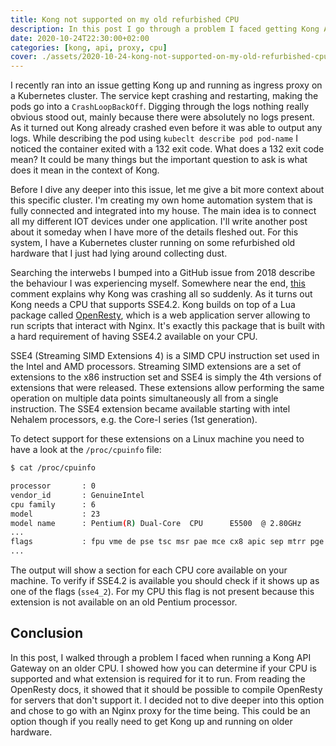 ```yaml
---
title: Kong not supported on my old refurbished CPU
description: In this post I go through a problem I faced getting Kong API gateway up and running on an older CPU. I show how to debug the issue and how to determine if your CPU is supported
date: 2020-10-24T22:30:00+02:00
categories: [kong, api, proxy, cpu]
cover: ./assets/2020-10-24-kong-not-supported-on-my-old-refurbished-cpu/cover.jpg
---
```


I recently ran into an issue getting Kong up and running as ingress proxy on a Kubernetes cluster. The service kept crashing and restarting, making the pods go into a `CrashLoopBackOff`. Digging through the logs nothing really obvious stood out, mainly because there were absolutely no logs present. As it turned out Kong already crashed even before it was able to output any logs. While describing the pod using `kubeclt describe pod pod-name` I noticed the container exited with a 132 exit code. What does a 132 exit code mean? It could be many things but the important question to ask is what does it mean in the context of Kong.

Before I dive any deeper into this issue, let me give a bit more context about this specific cluster. I'm creating my own home automation system that is fully connected and integrated into my house. The main idea is to connect all my different IOT devices under one application. I'll write another post about it someday when I have more of the details fleshed out. For this system, I have a Kubernetes cluster running on some refurbished old hardware that I just had lying around collecting dust.

Searching the interwebs I bumped into a GitHub issue from 2018 describe the behaviour I was experiencing myself. Somewhere near the end, [this](https://github.com/Kong/docker-kong/issues/138#issuecomment-449423106) comment explains why Kong was crashing all so suddenly. As it turns out Kong needs a CPU that supports SSE4.2. Kong builds on top of a Lua package called [OpenResty](https://github.com/openresty/openresty), which is a web application server allowing to run scripts that interact with Nginx. It's exactly this package that is built with a hard requirement of having SSE4.2 available on your CPU.

SSE4 (Streaming SIMD Extensions 4) is a SIMD CPU instruction set used in the Intel and AMD processors. Streaming SIMD extensions are a set of extensions to the x86 instruction set and SSE4 is simply the 4th versions of extensions that were released. These extensions allow performing the same operation on multiple data points simultaneously all from a single instruction. The SSE4 extension became available starting with intel Nehalem processors, e.g. the Core-I series (1st generation).

To detect support for these extensions on a Linux machine you need to have a look at the `/proc/cpuinfo` file:

```bash
$ cat /proc/cpuinfo

processor       : 0
vendor_id       : GenuineIntel
cpu family      : 6
model           : 23
model name      : Pentium(R) Dual-Core  CPU      E5500  @ 2.80GHz
...
flags           : fpu vme de pse tsc msr pae mce cx8 apic sep mtrr pge mca cmov pat pse36 clflush dts acpi mmx fxsr sse sse2 ht tm pbe syscall nx lm constant_tsc arch_perfmon pebs bts rep_good nopl cpuid aperfmperf pni dtes64 monitor ds_cpl vmx est tm2 ssse3 cx16 xtpr pdcm xsave lahf_lm pti tpr_shadow vnmi flexpriority dtherm
...
```

The output will show a section for each CPU core available on your machine. To verify if SSE4.2 is available you should check if it shows up as one of the flags (`sse4_2`). For my CPU this flag is not present because this extension is not available on an old Pentium processor.

## Conclusion

In this post, I walked through a problem I faced when running a Kong API Gateway on an older CPU. I showed how you can determine if your CPU is supported and what extension is required for it to run. From reading the OpenResty docs, it showed that it should be possible to compile OpenResty for servers that don't support it. I decided not to dive deeper into this option and chose to go with an Nginx proxy for the time being. This could be an option though if you really need to get Kong up and running on older hardware.

